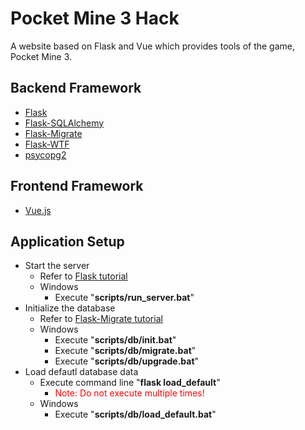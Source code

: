 # Pocket Mine 3 Hack
A website based on Flask and Vue which provides tools of the game, Pocket Mine 3.

## Backend Framework
* [Flask](https://flask.palletsprojects.com/)
* [Flask-SQLAlchemy](https://flask-sqlalchemy.palletsprojects.com/)
* [Flask-Migrate](https://flask-migrate.readthedocs.io/)
* [Flask-WTF](https://flask-wtf.readthedocs.io/)
* [psycopg2](https://pypi.org/project/psycopg2/)

## Frontend Framework
* [Vue.js](https://vuejs.org/)

## Application Setup
* Start the server
  * Refer to [Flask tutorial](https://flask.palletsprojects.com/en/1.1.x/tutorial/factory/#run-the-application)
  * Windows
    * Execute "**scripts/run_server.bat**"
* Initialize the database
  * Refer to [Flask-Migrate tutorial](https://flask-migrate.readthedocs.io/en/latest/#example)
  * Windows
    * Execute "**scripts/db/init.bat**"
    * Execute "**scripts/db/migrate.bat**"
    * Execute "**scripts/db/upgrade.bat**"
* Load defautl database data
  * Execute command line "**flask load_default**"
    * <span style="color:red">Note: Do not execute multiple times!</span>
  * Windows
    * Execute "**scripts/db/load_default.bat**"